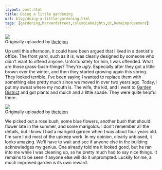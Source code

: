 ```yaml
---
layout: post.html
title: Doing a little gardening
url: blog/doing-a-little-gardening.html
tags: [gardening,harvardstreet,columbiaheights,dc,homeimprovement]
---
```

[![](http://farm3.static.flickr.com/2447/3557516285_8627e9ca38_m.jpg)](http://www.flickr.com/photos/thetejon/3557516285/)  
Originally uploaded by [thetejon](http://www.flickr.com/people/thetejon/)

Up until this afternoon, it could have been argued that I lived in a dentist's office. The front yard, such as it is, was clearly designed by someone who didn't want to offend anyone. Unfortunately for him, I was offended. What are those grass-bush-things? They're _ugly_. Especially after they got a little brown over the winter, and then they started growing again this spring. They looked terrible. I've been saying I wanted to replace them with something else pretty much since we moved in over two years ago. Today, I put my sweat where my mouth is. The wife, the kid, and I went to [Garden District](http://www.gardendistrict-dc.com/) and got plants and mulch and a little spade. They were quite helpful there. 

[![](http://farm4.static.flickr.com/3625/3557523605_42eb0c8d1c_m.jpg)](http://www.flickr.com/photos/thetejon/3557516285/)  
Originally uploaded by [thetejon](http://www.flickr.com/people/thetejon/)

We picked out a rose bush, some blue flowers, another bush that should flower late in the summer, and some marigolds. I don't remember all the details, but I know I had a marigold garden when I was about four years old. I'm sure I did most of the upkeep work. In my opinion, clearly unbiased, it looks amazing. We'll have to wait and see if anyone else in the building acknowledges my genius. One already told me it looked good, but he ran into me while I was cleaning up, so he pretty much had to say nice things. It remains to be seen if anyone else will do it unprompted. Luckily for me, a much improved garden is its own reward.   

